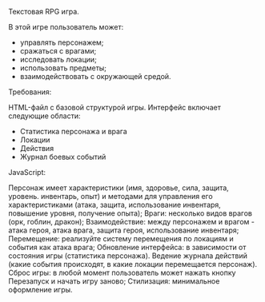 Текстовая RPG игра.

В этой игре пользователь может:
- управлять персонажем;
- сражаться с врагами;
- исследовать локации;
- использовать предметы;
- взаимодействовать с окружающей средой.

Требования:

HTML-файл с базовой структурой игры. Интерфейс включает следующие области:
- Статистика персонажа и врага
- Локации
- Действия
- Журнал боевых событий

JavaScript:

Персонаж имеет характеристики (имя, здоровье, сила, защита, уровень. инвентарь, опыт) и методами для управления его характеристиками (атака, защита, использование инвентаря, повышение уровня, получение опыта);
Враги: несколько видов врагов (орк, гоблин, дракон);
Взаимодействие: между персонажем и врагом - атака героя, атака врага, защита героя, использование инвентаря;
Перемещение: реализуйте систему перемещения по локациям и события как атака врага;
Обновление интерфейса: в зависимости от состояния игры (статистика персонажа).
Ведение журнала действий (какие события происходят, в какие локации перемещается персонаж).
Сброс игры: в любой момент пользователь может нажать кнопку Перезапуск и начать игру заново;
Стилизация: минимальное оформление игры.
